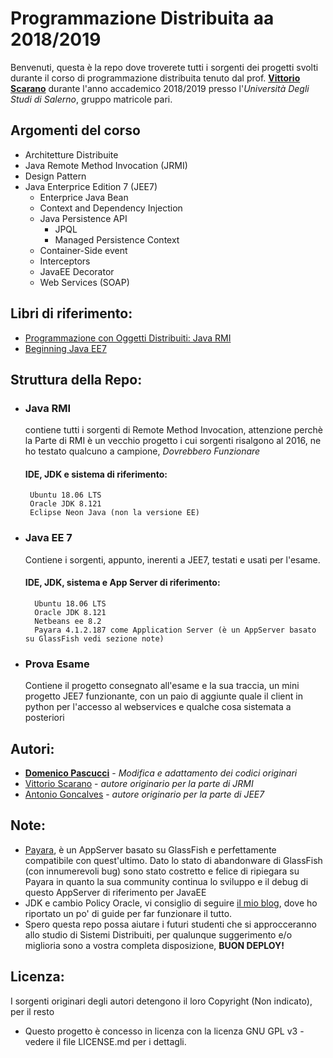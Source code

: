 # Programmazione Distribuita aa 2018/2019
Benvenuti,
questa è la repo dove troverete tutti i sorgenti dei progetti svolti durante il corso di programmazione distribuita 
tenuto dal prof. **[Vittorio Scarano](https://docenti.unisa.it/001717/home)**  durante l'anno accademico 2018/2019 presso l'*Università Degli Studi di Salerno*, gruppo matricole pari.
## Argomenti del corso
* Architetture Distribuite
* Java Remote Method Invocation (JRMI)
* Design Pattern
* Java Enterprice Edition 7 (JEE7)
    * Enterprice Java Bean
    * Context and Dependency Injection
    * Java Persistence API
        * JPQL
        * Managed Persistence Context
    * Container-Side event
    * Interceptors
    * JavaEE Decorator
    * Web Services (SOAP)

## Libri di riferimento:
* [Programmazione con Oggetti Distribuiti: Java RMI](http://ilmiolibro.kataweb.it/libro/informatica-e-internet/36104/programmazione-con-oggetti-distribuiti-java-rmi-2/)
* [Beginning Java EE7](https://www.amazon.it/Beginning-Java-EE-Antonio-Goncalves/dp/143024626X)

## Struttura della Repo:
* ### Java RMI
    contiene tutti i sorgenti di Remote Method Invocation, attenzione perchè la Parte di RMI è un vecchio progetto i cui sorgenti risalgono al 2016, ne ho testato qualcuno a campione,  *Dovrebbero Funzionare*
    #### IDE, JDK e sistema di riferimento:
       Ubuntu 18.06 LTS
       Oracle JDK 8.121
       Eclipse Neon Java (non la versione EE)
* ### Java EE 7
    Contiene i sorgenti, appunto, inerenti a JEE7, testati e usati per l'esame.
    #### IDE, JDK, sistema e App Server di riferimento:
        Ubuntu 18.06 LTS
        Oracle JDK 8.121
        Netbeans ee 8.2 
        Payara 4.1.2.187 come Application Server (è un AppServer basato su GlassFish vedi sezione note)
* ### Prova Esame
    Contiene il progetto consegnato all'esame e la sua traccia, un mini progetto JEE7 funzionante, con un paio di aggiunte quale il client in python per l'accesso al webservices e qualche cosa sistemata a posteriori
## Autori:
* [**Domenico Pascucci**](https://github.com/pasmimmo) - *Modifica e adattamento dei codici originari*
* [Vittorio Scarano](https://github.com/vitsca) - *autore originario per la parte di JRMI*
* [Antonio Goncalves](https://github.com/agoncal) - *autore originario per la parte di JEE7*
## Note:
* [Payara](https://www.payara.fish/), è un AppServer basato su GlassFish e perfettamente compatibile con quest'ultimo. Dato lo stato di abandonware di GlassFish (con innumerevoli bug) sono stato costretto e felice di ripiegara su Payara in quanto la sua community continua lo sviluppo e il debug di questo AppServer di riferimento per JavaEE
* JDK e cambio Policy Oracle, vi consiglio di seguire [il mio blog](http://www.pasmimmo.altervista.org), dove ho riportato un po' di guide per far funzionare il tutto.
* Spero questa repo possa aiutare i futuri studenti che si approcceranno allo studio di Sistemi Distribuiti, per qualunque suggerimento e/o miglioria sono a vostra completa disposizione, **BUON DEPLOY!**
## Licenza:
I sorgenti originari degli autori detengono il loro Copyright (Non indicato), per il resto
* Questo progetto è concesso in licenza con la licenza GNU GPL v3 - vedere il file LICENSE.md per i dettagli.
